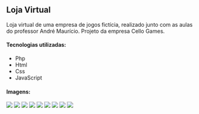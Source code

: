 ## Loja Virtual
Loja virtual de uma empresa de jogos fictícia, realizado junto com as aulas do professor André Maurício. Projeto da empresa Cello Games.

#### Tecnologias utilizadas:
- Php
- Html
- Css
- JavaScript

#### Imagens:
<img src = "img/home.png">
<img src = "img/console.png">
<img src = "img/acessorio.png">
<img src = "img/contato.png">
<img src = "img/busca.png">
<img src = "img/carrinho.png">
<img src = "img/ticket.png">
<img src = "img/areauser.png">
<img src = "img/adm.png">
